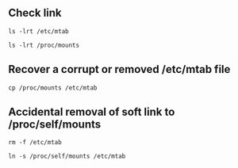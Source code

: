 ## Check link

``` ls -lrt /etc/mtab ```

``` ls -lrt /proc/mounts ```

## Recover a corrupt or removed /etc/mtab file

``` cp /proc/mounts /etc/mtab ```

## Accidental removal of soft link to /proc/self/mounts


``` rm -f /etc/mtab ```

``` ln -s /proc/self/mounts /etc/mtab ```
